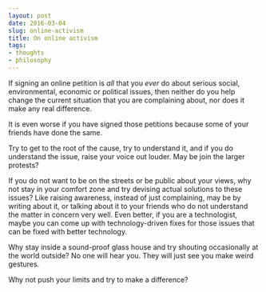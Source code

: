 ```yaml
---
layout: post
date: 2016-03-04
slug: online-activism
title: On online activism
tags:
- thoughts
- philosophy
---
```


If signing an online petition is _all_ that you _ever_ do about serious social, environmental, economic or political issues, then neither do you help change the current situation that you are complaining about, nor does it make any real difference.

It is even worse if you have signed those petitions because some of your friends have done the same.

Try to get to the root of the cause, try to understand it, and if you do understand the issue, raise your voice out louder. May be join the larger protests?

If you do not want to be on the streets or be public about your views, why not stay in your comfort zone and try devising actual solutions to these issues? Like raising awareness, instead of just complaining, may be by writing about it, or talking about it to your friends who do not understand the matter in concern very well. Even better, if you are a technologist, maybe you can come up with technology-driven fixes for those issues that can be fixed with better technology.

Why stay inside a sound-proof glass house and try shouting occasionally at the world outside? No one will hear you. They will just see you make weird gestures.

Why not push your limits and try to make a difference?
